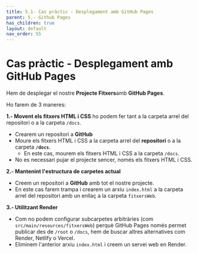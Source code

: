 ```yaml
---
title: 5.1- Cas pràctic - Desplegament amb GitHub Pages
parent: 5.- Github Pages   
has_children: true
layout: default  
nav_order: 55  
---
```



# Cas pràctic - Desplegament amb GitHub Pages

Hem de desplegar el nostre **Projecte Fitxers**amb **GitHub Pages**.

Ho farem de 3 maneres:

**1.- Movent els fitxers HTML i CSS** ho podem fer tant a la carpeta arrel del repositori o a la carpeta `/docs`.

* Crearem un repositori a **GitHub** 
* Moure els fitxers HTML i CSS a la carpeta arrel del **repositori** o a la carpeta **`/docs`**.
  * En este cas, mourem els fitxers HTML i CSS a la carpeta `/docs`.
* No es necessari pujar el projecte sencer, només els fitxers HTML i CSS.


**2.- Mantenint l'estructura de carpetes actual**

* Creem un repositori a **GitHub** amb tot el nostre projecte.
* En este cas farem trampa i crearem un arxiu `index.html` a la carpeta arrel del repositori amb un enllaç a la carpeta `fitxersWeb`.

**3.- Utilitzant Render**

* Com no podem configurar subcarpetes arbitràries (com `src/main/resources/fitxersWeb`) perquè GitHub Pages només permet publicar des de `/root` o `/docs`, hem de buscar altres alternatives com Render, Netlify o Vercel.
* Eliminem l'anterior arxiu `index.html` i creem un servei web en Render.


